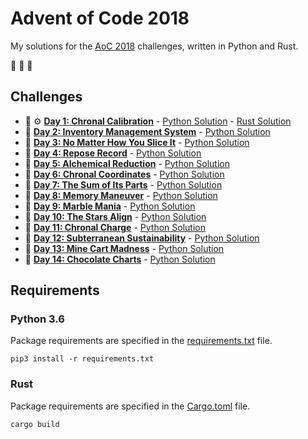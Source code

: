 # Advent of Code 2018

My solutions for the [AoC 2018](https://adventofcode.com/2018) challenges, written in Python and Rust.

:christmas_tree: :christmas_tree: :christmas_tree:

## Challenges

- :snake: :gear: **[Day 1: Chronal Calibration](https://adventofcode.com/2018/day/1)** - [Python Solution](src/day1.py) - [Rust Solution](src/bin/day1.rs)
- :snake: **[Day 2: Inventory Management System](https://adventofcode.com/2018/day/2)** - [Python Solution](src/day2.py)
- :snake: **[Day 3: No Matter How You Slice It](https://adventofcode.com/2018/day/3)** - [Python Solution](src/day3.py)
- :snake: **[Day 4: Repose Record](https://adventofcode.com/2018/day/4)** - [Python Solution](src/day4.py)
- :snake: **[Day 5: Alchemical Reduction](https://adventofcode.com/2018/day/5)** - [Python Solution](src/day5.py)
- :snake: **[Day 6: Chronal Coordinates](https://adventofcode.com/2018/day/6)** - [Python Solution](src/day6.py)
- :snake: **[Day 7: The Sum of Its Parts](https://adventofcode.com/2018/day/7)** - [Python Solution](src/day7.py)
- :snake: **[Day 8: Memory Maneuver](https://adventofcode.com/2018/day/8)** - [Python Solution](src/day8.py)
- :snake: **[Day 9: Marble Mania](https://adventofcode.com/2018/day/9)** - [Python Solution](src/day9.py)
- :snake: **[Day 10: The Stars Align](https://adventofcode.com/2018/day/10)** - [Python Solution](src/day10.py)
- :snake: **[Day 11: Chronal Charge](https://adventofcode.com/2018/day/11)** - [Python Solution](src/day11.py)
- :snake: **[Day 12: Subterranean Sustainability](https://adventofcode.com/2018/day/12)** - [Python Solution](src/day12.py)
- :snake: **[Day 13: Mine Cart Madness](https://adventofcode.com/2018/day/13)** - [Python Solution](src/day13.py)
- :snake: **[Day 14: Chocolate Charts](https://adventofcode.com/2018/day/14)** - [Python Solution](src/day14.py)

## Requirements

### Python 3.6

Package requirements are specified in the [requirements.txt](requirements.txt) file.

```
pip3 install -r requirements.txt
```

### Rust

Package requirements are specified in the [Cargo.toml](Cargo.toml) file.

```
cargo build
```